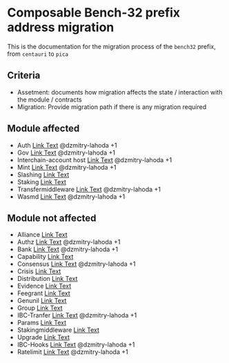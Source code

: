 # Composable Bench-32 prefix address migration

This is the documentation for the migration process of the `bench32` prefix, from `centauri` to `pica`

## Criteria

- Assetment: documents how migration affects the state / interaction with the module / contracts
- Migration: Provide migration path if there is any migration required

## Module affected
- Auth [Link Text](./auth/assessment.md) @dzmitry-lahoda +1
- Gov [Link Text](./gov/assessment.md) @dzmitry-lahoda +1
- Interchain-account host [Link Text](./icahost/assessment.md) @dzmitry-lahoda +1
- Mint [Link Text](./mint/assessment.md) @dzmitry-lahoda +1
- Slashing [Link Text](./slashing/assessment.md)
- Staking [Link Text](./staking/assessment.md)
- Transfermiddleware [Link Text](./transfermiddleware/assessment.md) @dzmitry-lahoda +1
- Wasmd [Link Text](./wasm-contracts/assessment.md) @dzmitry-lahoda +1

## Module not affected
- Alliance [Link Text](./alliance/assessment.md)
- Authz [Link Text](./authz/assessment.md) @dzmitry-lahoda +1
- Bank [Link Text](./bank/assessment.md) @dzmitry-lahoda +1
- Capability [Link Text](./capability/assessment.md)
- Consensus [Link Text](./consensus/assessment.md) @dzmitry-lahoda +1
- Crisis [Link Text](./crisis/assessment.md)
- Distribution [Link Text](./distribution/assessment.md)
- Evidence [Link Text](./evidence/assessment.md)
- Feegrant [Link Text](./feegrant/assessment.md)
- Genunil [Link Text](./genunil/assessment.md)
- Group [Link Text](./group/assessment.md)
- IBC-Tranfer [Link Text](./ibc-transfer/assessment.md) @dzmitry-lahoda +1
- Params [Link Text](./params/assessment.md)
- Stakingmiddleware [Link Text](./stakingmiddleware/assessment.md)
- Upgrade [Link Text](./upgrade/assessment.md)
- IBC-Hooks [Link Text](./ibc-hooks/assessment.md) @dzmitry-lahoda +1
- Ratelimit [Link Text](./ratelimit/assessment.md) @dzmitry-lahoda +1
